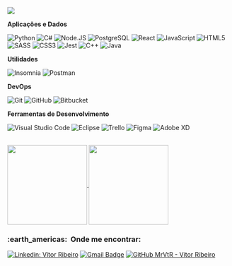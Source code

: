 ![](https://komarev.com/ghpvc/?username=MrVtR&color=006bed)

**Aplicações e Dados**

  ![Python](https://img.shields.io/badge/Python-3776AB?style=style=flat&logo=python&logoColor=white)
  ![C#](https://img.shields.io/badge/C%23-239120?style=style=flat&logo=c-sharp&logoColor=white)
   ![Node.JS](https://img.shields.io/badge/Node.js-43853D?style=flat&logo=node.js&logoColor=white)
   ![PostgreSQL](https://img.shields.io/badge/PostgreSQL-316192?style=flat&logo=postgresql&logoColor=white)
   ![React](https://img.shields.io/badge/-React-333333?style=flat&logo=react)
   ![JavaScript](https://img.shields.io/badge/-JavaScript-333333?style=flat&logo=javascript)
  ![HTML5](https://img.shields.io/badge/-HTML5-333333?style=flat&logo=HTML5)
  ![SASS](https://img.shields.io/badge/Sass-CC6699?style=style=flat&logo=sass&logoColor=white)
  ![CSS3](https://img.shields.io/badge/CSS3-1572B6?style=style=flat&logo=css3&logoColor=white)
  ![Jest](https://img.shields.io/badge/-Jest-333333?style=flat&logo=jest)
  ![C++](https://img.shields.io/badge/-C++-333333?style=flat&logo=C%2B%2B&logoColor=00599C)
  ![Java](https://img.shields.io/badge/-Java-333333?style=flat&logo=Java&logoColor=007396)
  
**Utilidades**

  ![Insomnia](https://img.shields.io/badge/-Insomnia-333333?style=flat&logo=insomnia)
  ![Postman](https://img.shields.io/badge/-Postman-333333?style=flat&logo=postman)

**DevOps**

  ![Git](https://img.shields.io/badge/-Git-333333?style=flat&logo=git)
  ![GitHub](https://img.shields.io/badge/-GitHub-333333?style=flat&logo=github)
  ![Bitbucket](https://img.shields.io/badge/-Bitbucket-333333?style=flat&logo=bitbucket)

**Ferramentas de Desenvolvimento**

  ![Visual Studio Code](https://img.shields.io/badge/-Visual%20Studio%20Code-333333?style=flat&logo=visual-studio-code&logoColor=007ACC)
  ![Eclipse](https://img.shields.io/badge/-Eclipse-333333?style=flat&logo=eclipse-ide&logoColor=2C2255)
  ![Trello](https://img.shields.io/badge/-Trello-333333?style=flat&logo=trello&logoColor=007ACC)
  ![Figma](https://img.shields.io/badge/-Figma-333333?style=flat&logo=figma&logoColor=007ACC)
  ![Adobe XD](https://img.shields.io/badge/-Adobe%20XD-333333?style=flat&logo=adobe-xd&logoColor=007ACC)

<br/>

<a href="https://github.com/MrVtR">
  <img align="center" height="180em" src="https://github-readme-stats.vercel.app/api?username=MrVtR&count_private=true&show_icons=true&theme=synthwave" />
</a>
<a href="https://github.com/MrVtR">
  <img align="center" height="180em" src="https://github-readme-stats.vercel.app/api/top-langs/?username=MrVtR&langs_count=8&layout=compact" />
</a>

<br/>

<h3> :earth_americas: &nbsp;Onde me encontrar: </h3> 

[![Linkedin: Vítor Ribeiro](https://img.shields.io/badge/-VitorRibeiro-blue?style=flat-square&logo=Linkedin&logoColor=white&link=https://www.linkedin.com/in/vítor-ribeiro/)](https://www.linkedin.com/in/vítor-ribeiro/)
[![Gmail Badge](https://img.shields.io/badge/-vitor.ribeiro0803@gmail.com-006bed?style=flat-square&logo=Gmail&logoColor=white&link=mailto:vitor.ribeiro0803@gmail.com)](mailto:vitor.ribeiro0803@gmail.com)
[![GitHub MrVtR - Vítor Ribeiro](https://img.shields.io/github/followers/VanessaSwerts?label=follow&style=social)](https://github.com/MrVtR)




